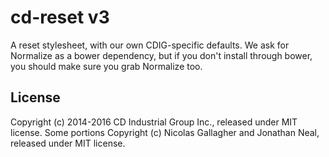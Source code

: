 # cd-reset v3

A reset stylesheet, with our own CDIG-specific defaults.
We ask for Normalize as a bower dependency, but if you don't install through bower, you should make sure you grab Normalize too.

## License
Copyright (c) 2014-2016 CD Industrial Group Inc., released under MIT license.
Some portions Copyright (c) Nicolas Gallagher and Jonathan Neal, released under MIT license.
